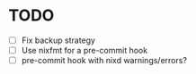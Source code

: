# TODO

- [ ] Fix backup strategy
- [ ] Use nixfmt for a pre-commit hook
- [ ] pre-commit hook with nixd warnings/errors?
